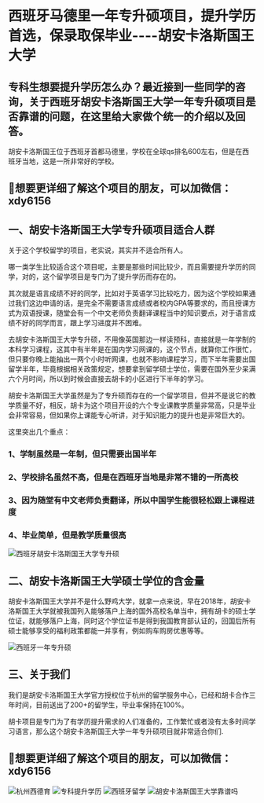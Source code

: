 # 西班牙马德里一年专升硕项目，提升学历首选，保录取保毕业----胡安卡洛斯国王大学

## 专科生想要提升学历怎么办？最近接到一些同学的咨询，关于西班牙胡安卡洛斯国王大学一年专升硕项目是否靠谱的问题，在这里给大家做个统一的介绍以及回答。

胡安卡洛斯国王位于西班牙首都马德里，学校在全球qs排名600左右，但是在西班牙当地，这是一所非常好的学校。

## :palm_tree:想要更详细了解这个项目的朋友，可以加微信：xdy6156

## 一、胡安卡洛斯国王大学专升硕项目适合人群

关于这个学校留学的项目，老实说，其实并不适合所有人。

哪一类学生比较适合这个项目呢，主要是那些时间比较少，而且需要提升学历的同学，对的，这个留学项目是专门为了提升学历而存在的。

其次就是语言成绩不好的同学，比如对于英语学习比较吃力，因为这个学校如果通过我们这边申请的话，是完全不需要语言成绩或者校内GPA等要求的，而且授课方式为双语授课，随堂会有一个中文老师负责翻译课程当中的知识要点，对于语言成绩不好的同学而言，跟上学习进度并不困难。

去胡安卡洛斯国王大学专升硕，不用像英国那边一样读预科，直接就是一年学制的本科学习课程，这其中有半年是在国内学习网课的，这个节点，就算你工作很忙，但只要你晚上能抽出一两个小时听网课，也就不影响课程学习，而下半年需要出国留学半年，毕竟根据相关政策规定，想要拿到留学硕士学位，需要在国外至少呆满六个月时间，所以到时候会直接去胡卡的小区进行下半年的学习。

胡安卡洛斯国王大学虽然是为了专升硕而存在的一个留学项目，但并不是说它的教学质量不好，相反，胡卡为这个项目开设的六个专业课教学质量非常高，只是毕业会非常容易，但如果你上课能专心听讲，对于知识能力的提升也是非常巨大的。

这里突出几个重点：

### 1、学制虽然是一年制，但只需要出国半年
### 2、学校排名虽然不高，但是在西班牙当地是非常不错的一所高校
### 3、因为随堂有中文老师负责翻译，所以中国学生能很轻松跟上课程进度
### 4、毕业简单，但是教学质量很高

![西班牙胡安卡洛斯国王大学专升硕](https://i.loli.net/2021/04/28/Wc1mYnOShQpgXUA.jpg)

## 二、胡安卡洛斯国王大学硕士学位的含金量

胡安卡洛斯国王大学并不是什么野鸡大学，就拿一点来说，早在2018年，胡安卡洛斯国王大学就被我国列入能够落户上海的国外高校名单当中，拥有胡卡的硕士学位证，就能够落户上海，同时这个学位证书是得到我国教育部认证的，回国后所有硕士能够享受的福利政策都能一并享有，例如购车购房优惠等等。

![西班牙一年专升硕](https://i.loli.net/2021/04/28/fHJW8iXe1MQnyS3.jpg)

## 三、关于我们

我们是胡安卡洛斯国王大学官方授权位于杭州的留学服务中心，已经和胡卡合作三年时间，目前送出了200+的留学生，毕业率保持在100%。

胡卡项目是专门为了有学历提升需求的人们准备的，工作繁忙或者没有太多时间学习语言，那么这个胡安卡洛斯国王大学一年专升硕项目就非常适合你们.

## :palm_tree:想要更详细了解这个项目的朋友，可以加微信：xdy6156

![杭州西德育](https://i.loli.net/2021/04/28/59vxXbgYOqZjP6e.jpg)
![专科提升学历](https://i.loli.net/2021/04/28/WZqbGvB5klptIHL.jpg)
![西班牙留学](https://i.loli.net/2021/04/28/94ehmb6cdZOTgDH.jpg)
![胡安卡洛斯国王大学靠谱吗](https://i.loli.net/2021/04/28/eTzcHljnVyaoX3w.jpg)


